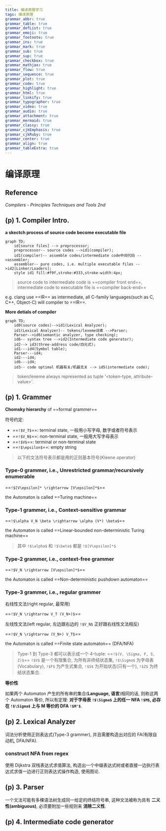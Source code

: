 ```yaml
---
title: 编译原理学习
tags: 编译原理
grammar_abbr: true
grammar_table: true
grammar_defList: true
grammar_emoji: true
grammar_footnote: true
grammar_ins: true
grammar_mark: true
grammar_sub: true
grammar_sup: true
grammar_checkbox: true
grammar_mathjax: true
grammar_flow: true
grammar_sequence: true
grammar_plot: true
grammar_code: true
grammar_highlight: true
grammar_html: true
grammar_linkify: true
grammar_typographer: true
grammar_video: true
grammar_audio: true
grammar_attachment: true
grammar_mermaid: true
grammar_classy: true
grammar_cjkEmphasis: true
grammar_cjkRuby: true
grammar_center: true
grammar_align: true
grammar_tableExtra: true
---
```


# 编译原理

## Reference

*Compilers - Principles Techniques and Tools 2nd*

## (p) 1. Compiler Intro.

**a skectch process of source code become executable file**

```mermaid!
graph TD;
	id[source files] --> preprocessor;
	preprocessor-- source codes -->id1(compiler);
	id1(compiler)-- assemble codes/intermediate code中间代码 -->assembler;
	assembler-- pure codes, i.e. multiple executable files -->id2[Linker/Loaders];
	style id1 fill:#f9f,stroke:#333,stroke-width:4px;
```

> source code to intermediate code is ==compiler front end==, intermediate code to executable file is ==compiler back-end==

e.g. clang use ==IR== as intermediate, all C-family languages(such as C, C++, Object-C) will compiler to ==IR==.

**More detials of compiler**

```mermaid!
graph TD;
	id0(source codes)-->id1(Lexical Analyzer);
	id1(Lexical Analyzer)-- tokens/lexeme词素 -->Parser;
	Parser-->id6(semantic analyzer, type checking);
	id6-- syntax tree -->id2(Intermediate code generator);
	id2--> id3(three-address code/四元式);
	id1---id4(Symbol table);
	Parser---id4;
	id2---id4;
	id6---id4;
	id3-- code optimal 机器有关/机器无关 --> id5(intermediate code);
```

> token/lexeme always represented as tuple '<token-type, attribute-value>'.

## (p) 1. Grammer

**Chomsky hierarchy** of ==formal grammer==

符号约定:

* ==`!$V_T$`==: terminal state, 一般用小写字母, 数字或者符号表示
* ==`!$V_N$`==: non-terminal state, 一般用大写字母表示
* ==`!$V$`==: terminal or non-terminal state
* ==`!$\epsilon$`==: empty string

> 以下的文法符号表示都是用的正则基本符号(Kleene operator)

### **Type-0 grammer, i.e., Unrestricted grammar/recursively enumerable**

==`!$[V\epsilon]* \rightarrow [V\epsilon]*$`==

the Automaton is called ==Turing machine==

### **Type-1 grammer, i.e., Context-sensitive grammar**

==`!$\alpha V_N \beta \rightarrow \alpha (V*) \beta$`==

the Automaton is called ==Linear-bounded non-deterministic Turing machine==

> 其中 `!$\alpha$` 和 `!$\beta$` 都是 `!$[V\epsilon]*$`

### **Type-2 grammer, i.e., context-free grammer**

==`!$V_N \rightarrow [V\epsilon]*$`==

the Automaton is called ==Non-deterministic pushdown automaton==

### **Type-3 grammer, i.e., regular grammer**

右线性文法(right regular, 最常用)

==`!$V_N \rightarrow V_T (V_N+)$`==

左线性文法(left regular, 左边跟右边的 `!$V_N$` 正好跟右线性文法相反)

==`!$V_N \rightarrow (V_N+) V_T$`==

the Automaton is called ==Finite state automaton== (DFA/NFA)

> Type-1 到 Type-3 都可以表示成一个 4-tuple: ==`!$(V, \Sigma, F, S, Z)$`==
> `!$V$` 是一个有限集合, 为所有非终结状态集, `!$\Sigma$` 为字母表(Vocabulary), `!$F$` 为产生式集合, `!$S$` 为开始状态(只有一个), `!$Z$` 为终结状态集合.

**等价性**

如果两个 Automaton 产生的所有串的集合(**Language, 语言**)相同的话, 则称这两个 Automaton 等价, 所以有定理: **对于字母表 `!$\Sigma$` 上的任一 NFA `!$M$`, 必存在 `!$\Sigma$` 上与 M 等价的 DFA `!$M'$`**.

## (p) 2. Lexical Analyzer

词法分析使用正则表达式(Type-3 grammer), 并且需要构造出对应的 FA(有限自动机, DFA/NFA).

### construct NFA from regex

使用 Dijkstra 双栈表达式求值算法, 构造出一个中缀表达式树或者直接一边执行表达式求值一边进行正则表达式操作构造, 使用图论.

## (p) 3. Parser

一个文法可能有多棵语法树生成同一给定的终结符号串, 这种文法被称为具有 **二义性(ambiguous)**, 必须要附加一些规则来 **消除二义性**.



## (p) 4. Intermediate code generator